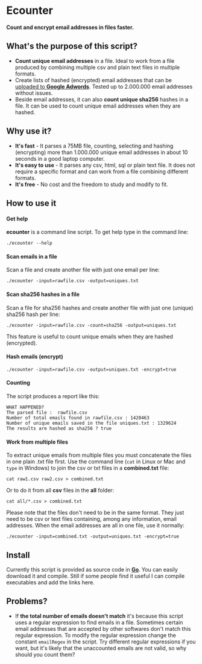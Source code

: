 # Ecounter

**Count and encrypt email addresses in files faster.**

## What's the purpose of this script?

* **Count unique email addresses** in a file. Ideal to work from a file produced by combining multiple csv and plain text files in multiple formats.
* Create lists of hashed (encrypted) email addresses that can be [uploaded to **Google Adwords**](https://support.google.com/adwords/answer/6276125?hl=en). Tested up to 2.000.000 email addresses without issues.
* Beside email addresses, it can also **count unique sha256** hashes in a file. It can be used to count unique email addresses when they are hashed.

## Why use it?

* **It's fast** - It parses a 75MB file, counting, selecting and hashing (encrypting) more than 1.000.000 unique email addresses in about 10 seconds in a good laptop computer.
* **It's easy to use** - It parses any csv, html, sql or plain text file. It does not require a specific format and can work from a file combining different formats.
* **It's free** -  No cost and the freedom to study and modify to fit.

## How to use it

#### Get help

**ecounter** is a command line script. To get help type in the command line:

```
./ecounter --help
```

#### Scan emails in a file

Scan a file and create another file with just one email per line:

```
./ecounter -input=rawfile.csv -output=uniques.txt
```

#### Scan sha256 hashes in a file

Scan a file for sha256 hashes and create another file with just one (unique) sha256 hash per line:

```
./ecounter -input=rawfile.csv -count=sha256 -output=uniques.txt
```

This feature is useful to count unique emails when they are hashed (encrypted).

#### Hash emails (encrypt)

```
./ecounter -input=rawfile.csv -output=uniques.txt -encrypt=true
```

#### Counting

The script produces a report like this:

```
WHAT HAPPENED?
The parsed file :  rawfile.csv
Number of total emails found in rawfile.csv : 1420463
Number of unique emails saved in the file uniques.txt : 1329624
The results are hashed as sha256 ? true
```

#### Work from multiple files 

To extract unique emails from multiple files you must concatenate the files in one plain .txt file first. Use the command line (`cat` in Linux or Mac and `type` in Windows) to join the csv or txt files in a **combined.txt** file:

```
cat raw1.csv raw2.csv > combined.txt 
```

Or to do it from all **csv** files in the **all** folder:

```
cat all/*.csv > combined.txt
```

Please note that the files don't need to be in the same format. They just need to be csv or text files containing, among any information, email addresses. When the email addresses are all in one file, use it normally:

```
./ecounter -input=combined.txt -output=uniques.txt -encrypt=true
```

## Install

Currently this script is provided as source code in **[Go](https://golang.org/dl/)**. You can easily download it and compile. Still if some people find it useful I can compile executables and add the links here.

## Problems?

* If **the total number of emails doesn't match** it's because this script uses a regular expression to find emails in a file. Sometimes certain email addresses that are accepted by other softwares don't match this regular expression. To modify the regular expression change the constant `emailRegex` in the script. Try different regular expressions if you want, but it's likely that the unaccounted emails are not valid, so why should you count them?

